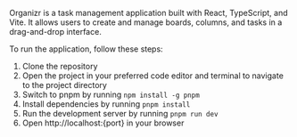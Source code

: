 <!-- Organizr -->

Organizr is a task management application built with React, TypeScript, and Vite. It allows users to create and manage boards, columns, and tasks in a drag-and-drop interface.

To run the application, follow these steps:

1. Clone the repository
2. Open the project in your preferred code editor and terminal to navigate to the project directory
3. Switch to pnpm by running `npm install -g pnpm`
4. Install dependencies by running `pnpm install`
5. Run the development server by running `pnpm run dev`
6. Open http://localhost:{port} in your browser
